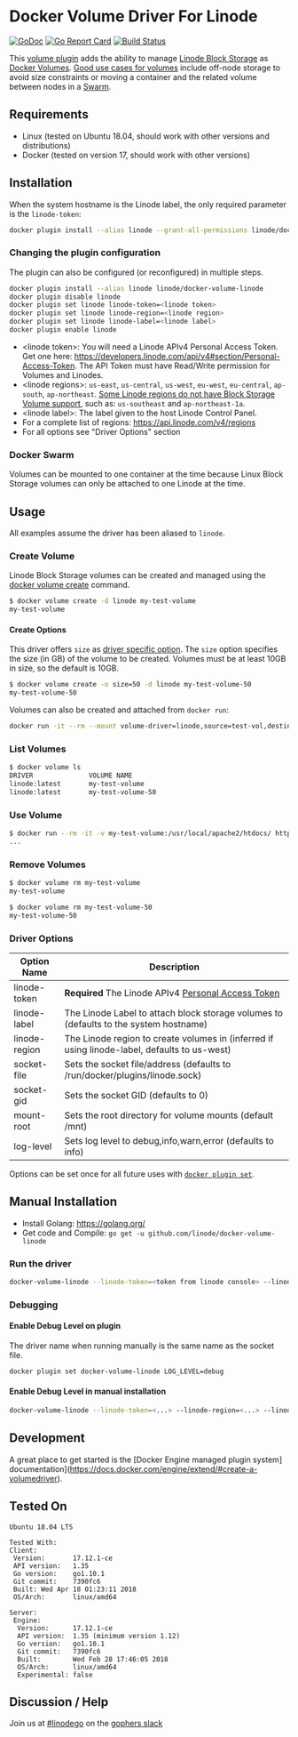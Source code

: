 # Docker Volume Driver For Linode

[![GoDoc](https://godoc.org/github.com/linode/docker-volume-linode?status.svg)](https://godoc.org/github.com/linode/docker-volume-linode)
[![Go Report Card](https://goreportcard.com/badge/github.com/linode/docker-volume-linode)](https://goreportcard.com/report/github.com/linode/docker-volume-linode)
[![Build Status](https://travis-ci.org/linode/docker-volume-linode.svg?branch=master)](https://travis-ci.org/linode/docker-volume-linode)

This [volume plugin](https://docs.docker.com/engine/extend/plugins_volume/) adds the ability to manage [Linode Block Storage](https://www.linode.com/blockstorage) as [Docker Volumes](https://docs.docker.com/storage/volumes/).
[Good use cases for volumes](https://docs.docker.com/storage/#good-use-cases-for-volumes) include off-node storage to avoid size constraints or moving a container and the related volume between nodes in a [Swarm](https://github.com/linode/docker-machine-driver-linode#provisioning-docker-swarm).

## Requirements

- Linux (tested on Ubuntu 18.04, should work with other versions and distributions)
- Docker (tested on version 17, should work with other versions)

## Installation

When the system hostname is the Linode label, the only required parameter is the `linode-token`:

```sh
docker plugin install --alias linode --grant-all-permissions linode/docker-volume-linode linode-token=<linode token>
```

### Changing the plugin configuration

The plugin can also be configured (or reconfigured) in multiple steps.

```sh
docker plugin install --alias linode linode/docker-volume-linode
docker plugin disable linode
docker plugin set linode linode-token=<linode token>
docker plugin set linode linode-region=<linode region>
docker plugin set linode linode-label=<linode label>
docker plugin enable linode
```

- \<linode token\>: You will need a Linode APIv4 Personal Access Token.  Get one here: <https://developers.linode.com/api/v4#section/Personal-Access-Token>.  The API Token must have Read/Write permission for Volumes and Linodes.
- \<linode regions\>: `us-east`, `us-central`, `us-west`, `eu-west`, `eu-central`, `ap-south`, `ap-northeast`.  [Some Linode regions do not have Block Storage Volume support](https://www.linode.com/community/questions/344/when-will-block-storage-be-available-in-my-datacenter), such as: `us-southeast` and `ap-northeast-1a`.
- \<linode label\>: The label given to the host Linode Control Panel.
- For a complete list of regions:  https://api.linode.com/v4/regions
- For all options see "Driver Options" section

### Docker Swarm

Volumes can be mounted to one container at the time because Linux Block Storage volumes can only be attached to one Linode at the time.

## Usage

All examples assume the driver has been aliased to `linode`.

### Create Volume

Linode Block Storage volumes can be created and managed using the [docker volume create](https://docs.docker.com/engine/reference/commandline/volume_create/) command.

```sh
$ docker volume create -d linode my-test-volume
my-test-volume
```

#### Create Options

This driver offers `size` as [driver specific option](https://docs.docker.com/engine/reference/commandline/volume_create/#driver-specific-options).  The `size` option specifies the size (in GB) of the volume to be created.  Volumes must be at least 10GB in size, so the default is 10GB.

```sh
$ docker volume create -o size=50 -d linode my-test-volume-50
my-test-volume-50
```

Volumes can also be created and attached from `docker run`:

```sh
docker run -it --rm --mount volume-driver=linode,source=test-vol,destination=/test,volume-opt=size=25 alpine
```

### List Volumes

```sh
$ docker volume ls
DRIVER              VOLUME NAME
linode:latest       my-test-volume
linode:latest       my-test-volume-50
```

### Use Volume

```sh
$ docker run --rm -it -v my-test-volume:/usr/local/apache2/htdocs/ httpd
...
```

### Remove Volumes

```sh
$ docker volume rm my-test-volume
my-test-volume

$ docker volume rm my-test-volume-50
my-test-volume-50
```

### Driver Options

| Option Name | Description |
| --- | --- |
| linode-token | **Required** The Linode APIv4 [Personal Access Token](https://cloud.linode.com/profile/tokens)
| linode-label | The Linode Label to attach block storage volumes to (defaults to the system hostname) |
| linode-region | The Linode region to create volumes in (inferred if using linode-label, defaults to us-west) |
| socket-file | Sets the socket file/address (defaults to /run/docker/plugins/linode.sock) |
| socket-gid | Sets the socket GID (defaults to 0) |
| mount-root | Sets the root directory for volume mounts (default /mnt) |
| log-level | Sets log level to debug,info,warn,error (defaults to info) |

Options can be set once for all future uses with [`docker plugin set`](https://docs.docker.com/engine/reference/commandline/plugin_set/#extended-description).

## Manual Installation

- Install Golang: <https://golang.org/>
- Get code and Compile: `go get -u github.com/linode/docker-volume-linode`

### Run the driver

```sh
docker-volume-linode --linode-token=<token from linode console> --linode-region=<linode region> --linode-label=<linode label>
```

### Debugging

#### Enable Debug Level on plugin

The driver name when running manually is the same name as the socket file.

```sh
docker plugin set docker-volume-linode LOG_LEVEL=debug
```

#### Enable Debug Level in manual installation

```sh
docker-volume-linode --linode-token=<...> --linode-region=<...> --linode-label=<...> --log-level=debug
```

## Development

A great place to get started is the [Docker Engine managed plugin system] documentation](https://docs.docker.com/engine/extend/#create-a-volumedriver).

## Tested On

```text
Ubuntu 18.04 LTS
```

```text
Tested With:
Client:
 Version:       17.12.1-ce
 API version:   1.35
 Go version:    go1.10.1
 Git commit:    7390fc6
 Built: Wed Apr 18 01:23:11 2018
 OS/Arch:       linux/amd64

Server:
 Engine:
  Version:      17.12.1-ce
  API version:  1.35 (minimum version 1.12)
  Go version:   go1.10.1
  Git commit:   7390fc6
  Built:        Wed Feb 28 17:46:05 2018
  OS/Arch:      linux/amd64
  Experimental: false
```

## Discussion / Help

Join us at [#linodego](https://gophers.slack.com/messages/CAG93EB2S) on the [gophers slack](https://gophers.slack.com)
